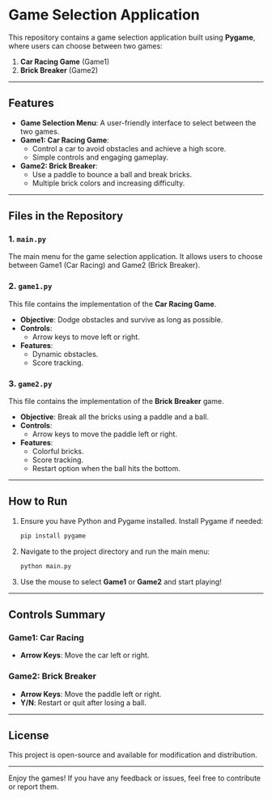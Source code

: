 # Game Selection Application

This repository contains a game selection application built using **Pygame**, where users can choose between two games:

1. **Car Racing Game** (Game1)
2. **Brick Breaker** (Game2)

---

## Features

- **Game Selection Menu**: A user-friendly interface to select between the two games.
- **Game1: Car Racing Game**:
  - Control a car to avoid obstacles and achieve a high score.
  - Simple controls and engaging gameplay.
- **Game2: Brick Breaker**:
  - Use a paddle to bounce a ball and break bricks.
  - Multiple brick colors and increasing difficulty.

---

## Files in the Repository

### 1. `main.py`
The main menu for the game selection application. It allows users to choose between Game1 (Car Racing) and Game2 (Brick Breaker).

### 2. `game1.py`
This file contains the implementation of the **Car Racing Game**.
- **Objective**: Dodge obstacles and survive as long as possible.
- **Controls**:
  - Arrow keys to move left or right.
- **Features**:
  - Dynamic obstacles.
  - Score tracking.

### 3. `game2.py`
This file contains the implementation of the **Brick Breaker** game.
- **Objective**: Break all the bricks using a paddle and a ball.
- **Controls**:
  - Arrow keys to move the paddle left or right.
- **Features**:
  - Colorful bricks.
  - Score tracking.
  - Restart option when the ball hits the bottom.

---

## How to Run

1. Ensure you have Python and Pygame installed. Install Pygame if needed:
   ```bash
   pip install pygame
   ```
3. Navigate to the project directory and run the main menu:
   ```bash
   python main.py
   ```
4. Use the mouse to select **Game1** or **Game2** and start playing!

---

## Controls Summary

### Game1: Car Racing
- **Arrow Keys**: Move the car left or right.

### Game2: Brick Breaker
- **Arrow Keys**: Move the paddle left or right.
- **Y/N**: Restart or quit after losing a ball.

---

## License

This project is open-source and available for modification and distribution.

---

Enjoy the games! If you have any feedback or issues, feel free to contribute or report them.

